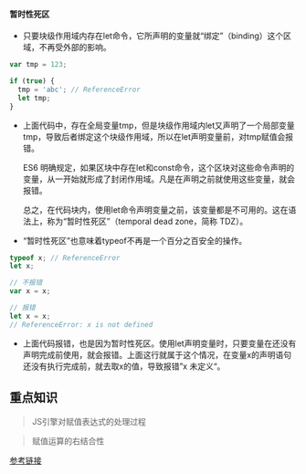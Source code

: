 #### 暂时性死区

- 只要块级作用域内存在let命令，它所声明的变量就“绑定”（binding）这个区域，不再受外部的影响。

```javascript
var tmp = 123;

if (true) {
  tmp = 'abc'; // ReferenceError
  let tmp;
}
```

- 上面代码中，存在全局变量tmp，但是块级作用域内let又声明了一个局部变量tmp，导致后者绑定这个块级作用域，所以在let声明变量前，对tmp赋值会报错。
  
  ES6 明确规定，如果区块中存在let和const命令，这个区块对这些命令声明的变量，从一开始就形成了封闭作用域。凡是在声明之前就使用这些变量，就会报错。
  
  总之，在代码块内，使用let命令声明变量之前，该变量都是不可用的。这在语法上，称为“暂时性死区”（temporal dead zone，简称 TDZ）。

- “暂时性死区”也意味着typeof不再是一个百分之百安全的操作。

```javascript
typeof x; // ReferenceError
let x;
```

```javascript
// 不报错
var x = x;

// 报错
let x = x;
// ReferenceError: x is not defined
```

- 上面代码报错，也是因为暂时性死区。使用let声明变量时，只要变量在还没有声明完成前使用，就会报错。上面这行就属于这个情况，在变量x的声明语句还没有执行完成前，就去取x的值，导致报错”x 未定义“。

## 重点知识

> JS引擎对赋值表达式的处理过程

> 赋值运算的右结合性

[参考链接](https://segmentfault.com/a/1190000004224719)
